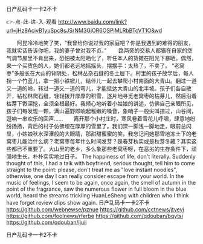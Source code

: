 
日产乱码卡一卡2不卡




👉-点-此-进-入-观看  http://www.baidu.com/link?url=jHz8AcivB1yuSpc8sJSrNM3GjOR6OSPiMLRbBTcVT1O&wd




　　阿昆冷冷地笑了笑，“我曾给你说过我的家庭吧？你是我遇到的难得的朋友，我就实话告诉你吧，我的妻子曾对我不贞。”
　　路两旁的交易人都猫在自家的空气调节屋里不肯出来，恐怕被太阳晒化了，听任本人的货摊在阳光下暴晒。偶然，来一个买货色的人，她们都老远地摇摇头，摆摆手：太热了，不卖了。
“老窝枣”多般长在大山的背阴处，松林丛杂石缝的冬土层下。村里的孩子放学后，每人拐一个竹蓝儿，拿一把小铁锨儿，结伴儿一起去攀爬小村南面的大青山。翻过一道又一道的岭，转过一道又一道的弯儿，才能抵达大青山的北半坡。孩子们各自散开，钻松林爬石缝，轻轻拨开厚厚的积雪，逐片地寻觅老窝枣的枯芽儿，然后沿着枯芽下锨深挖，全须全根最好。我倾心地听着小姑娘的讲述，仿佛自己亲眼所见，孩子们每发现一颗，满山遍野即响起稚嫩的嗓音，象哨子一般尖叫掠过，山谷间，逗响一串欢乐的回声……　　离开那个小村庄时，寒风卷着雪花儿呼啸，肆意地纷纷扬扬，背后的村子仿佛埋在厚厚的雪里了。我们深一脚浅一脚地走，眼前总闪显，小姑娘秋水深潭般的大眼睛，那甜甜蜜蜜的笑。我忘记问她那雪地冻土下的老窝枣儿能治什么病？老窝枣每年什么时间发芽？是春芽秋实或是秋芽冬藏？其实这些都已不重要了。大山里的老乡，多么象那些老窝枣呀，在恶劣的生存条件下，顽强地生长，朴朴实实地过日子。
The happiness of life, don't literally.
Suddenly thought of this, I had a talk with boyfriend, serious thought, tell him to come straight to the point: please, don't treat me as "love instant noodles", otherwise, one day I can really consider escape from your world.
In the music of feelings, I seem to be again, once again, the smell of autumn in the point of the fragrance, saw the numerous flower in full bloom in the blue world, heard the streams trickling HuanLeSheng with children who I think have forget review clips show again.
日产乱码卡一卡2不卡 https://github.com/webnewse/pznue
https://github.com/cctnews/jtyeyi
https://github.com/foolnews/rferbe
https://github.com/qdouban/bqytsi
https://github.com/qdouban/ijuii





日产乱码卡一卡2不卡

